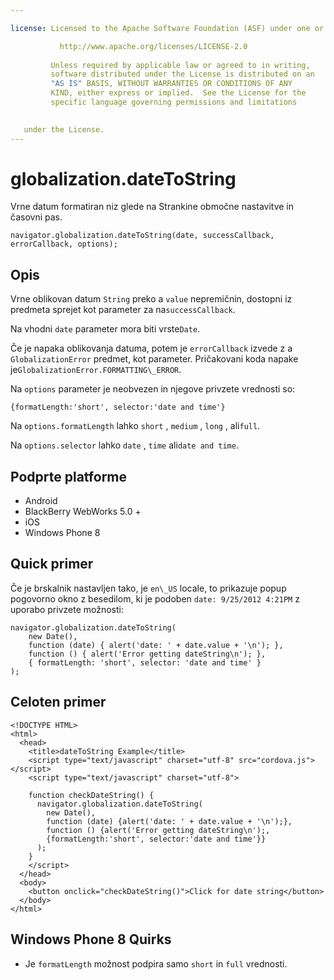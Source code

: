 ```yaml
---

license: Licensed to the Apache Software Foundation (ASF) under one or more contributor license agreements. See the NOTICE file distributed with this work for additional information regarding copyright ownership. The ASF licenses this file to you under the Apache License, Version 2.0 (the "License"); you may not use this file except in compliance with the License. You may obtain a copy of the License at

           http://www.apache.org/licenses/LICENSE-2.0
    
         Unless required by applicable law or agreed to in writing,
         software distributed under the License is distributed on an
         "AS IS" BASIS, WITHOUT WARRANTIES OR CONDITIONS OF ANY
         KIND, either express or implied.  See the License for the
         specific language governing permissions and limitations
    

   under the License.
---
```


# globalization.dateToString

Vrne datum formatiran niz glede na Strankine območne nastavitve in časovni pas.

    navigator.globalization.dateToString(date, successCallback, errorCallback, options);
    

## Opis

Vrne oblikovan datum `String` preko a `value` nepremičnin, dostopni iz predmeta sprejet kot parameter za na`successCallback`.

Na vhodni `date` parameter mora biti vrste`Date`.

Če je napaka oblikovanja datuma, potem je `errorCallback` izvede z a `GlobalizationError` predmet, kot parameter. Pričakovani koda napake je`GlobalizationError.FORMATTING\_ERROR`.

Na `options` parameter je neobvezen in njegove privzete vrednosti so:

    {formatLength:'short', selector:'date and time'}
    

Na `options.formatLength` lahko `short` , `medium` , `long` , ali`full`.

Na `options.selector` lahko `date` , `time` ali`date and time`.

## Podprte platforme

*   Android
*   BlackBerry WebWorks 5.0 +
*   iOS
*   Windows Phone 8

## Quick primer

Če je brskalnik nastavljen tako, je `en\_US` locale, to prikazuje popup pogovorno okno z besedilom, ki je podoben `date: 9/25/2012 4:21PM` z uporabo privzete možnosti:

    navigator.globalization.dateToString(
        new Date(),
        function (date) { alert('date: ' + date.value + '\n'); },
        function () { alert('Error getting dateString\n'); },
        { formatLength: 'short', selector: 'date and time' }
    );
    

## Celoten primer

    <!DOCTYPE HTML>
    <html>
      <head>
        <title>dateToString Example</title>
        <script type="text/javascript" charset="utf-8" src="cordova.js"></script>
        <script type="text/javascript" charset="utf-8">
    
        function checkDateString() {
          navigator.globalization.dateToString(
            new Date(),
            function (date) {alert('date: ' + date.value + '\n');},
            function () {alert('Error getting dateString\n');,
            {formatLength:'short', selector:'date and time'}}
          );
        }
        </script>
      </head>
      <body>
        <button onclick="checkDateString()">Click for date string</button>
      </body>
    </html>
    

## Windows Phone 8 Quirks

*   Je `formatLength` možnost podpira samo `short` in `full` vrednosti.